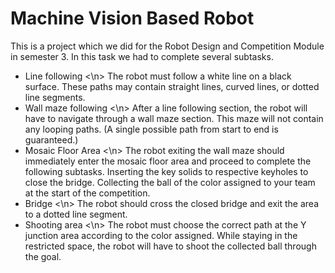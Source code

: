 # Machine Vision Based Robot
This is a project which we did for the Robot Design and Competition Module in semester 3. 
In this task we had to complete several subtasks.

* Line following <\n>
    The robot must follow a white line on a black surface. These paths may contain straight lines, curved lines, or dotted line segments.
* Wall maze following <\n>
    After a line following section, the robot will have to navigate through a wall maze section. This maze will not contain any looping paths. (A single possible path from start to end is guaranteed.)
* Mosaic Floor Area <\n>
    The robot exiting the wall maze should immediately enter the mosaic floor area and proceed to complete the following subtasks. Inserting the key solids to respective keyholes to close the bridge. Collecting the ball of the color assigned to your team at the start of the competition.
* Bridge  <\n>
    The robot should cross the closed bridge and exit the area to a dotted line segment.
* Shooting area <\n>
    The robot must choose the correct path at the Y junction area according to the color assigned. While staying in the restricted space, the robot will have to shoot the collected ball through the goal.
